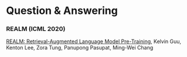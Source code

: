 # Question & Answering

### REALM (ICML 2020)

[REALM: Retrieval-Augmented Language Model Pre-Training](https://arxiv.org/abs/2002.08909), Kelvin Guu, Kenton Lee, Zora Tung, Panupong Pasupat, Ming-Wei Chang

